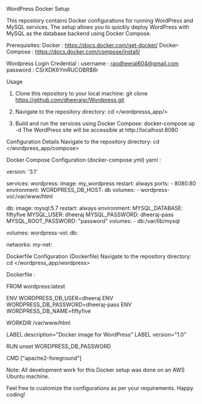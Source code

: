WordPress Docker Setup

This repository contains Docker configurations for running WordPress and MySQL services. The setup allows you to quickly deploy WordPress with MySQL as the database backend using Docker Compose.

Prerequisites:
Docker : https://docs.docker.com/get-docker/
Docker-Compose : https://docs.docker.com/compose/install/

Wordpress Login Credential : 
username : raodheeraj604@gmail.com
password : CSrXDK6YmRUCOBR$6r  

Usage
1. Clone this repository to your local machine:
git clone <https://github.com/dheerajsr/Wordpress.git>

2. Navigate to the repository directory:
cd </wordpresss_app/>

3. Build and run the services using Docker Compose:
docker-compose up -d
The WordPress site will be accessible at http://localhost:8080

Configuration Details
Navigate to the repository directory:
cd </wordpress_app/compose>

Docker Compose Configuration (docker-compose.yml)
yaml :

version: '3.1'

services:
  wordpress:
    image: my_wordpress
    restart: always
    ports:
      - 8080:80
    environment:
      WORDPRESS_DB_HOST: db
    volumes:
      - wordpress-vol:/var/www/html

  db:
    image: mysql:5.7
    restart: always
    environment:
      MYSQL_DATABASE: fiftyfive
      MYSQL_USER: dheeraj
      MYSQL_PASSWORD: dheeraj-pass
      MYSQL_ROOT_PASSWORD: "password"
    volumes:
      - db:/var/lib/mysql

volumes:
  wordpress-vol:
  db:

networks:
  my-net:

Dockerfile Configuration (Dockerfile)
Navigate to the repository directory:
cd </wordpress_app/wordpress>

Dockerfile : 

FROM wordpress:latest

ENV WORDPRESS_DB_USER=dheeraj
ENV WORDPRESS_DB_PASSWORD=dheeraj-pass
ENV WORDPRESS_DB_NAME=fiftyfive

WORKDIR /var/www/html

LABEL description="Docker image for WordPress"
LABEL version="1.0"

RUN unset WORDPRESS_DB_PASSWORD

CMD ["apache2-foreground"]

Note:
All development work for this Docker setup was done on an AWS Ubuntu machine.

Feel free to customize the configurations as per your requirements. Happy coding! 

